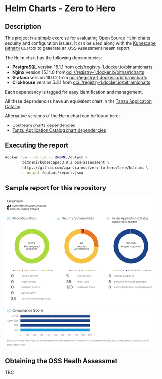 # Helm Charts - Zero to Hero

## Description

This project is a simple exercise for evaluating Open Source Helm charts security and configuration issues. It can be used along with the [Kubescape Bitnami](https://hub.docker.com/r/bitnami/kubescape) CLI tool to generate an OSS Assessment health report.

The Helm chart has the following dependencies:

- **PostgreSQL** version 15.1.1 from [oci://registry-1.docker.io/bitnamicharts](https://github.com/bitnami/charts/tree/main/bitnami/postgresql)
- **Nginx** version 15.14.0 from [oci://registry-1.docker.io/bitnamicharts](https://github.com/bitnami/charts/tree/main/bitnami/nginx)
- **Grafana** version 10.0.2 from [oci://registry-1.docker.io/bitnamicharts](https://github.com/bitnami/charts/tree/main/bitnami/grafana)
- **Clickhouse** version 5.3.1 from [oci://registry-1.docker.io/bitnamicharts](https://github.com/bitnami/charts/tree/main/bitnami/clickhouse)

Each dependency is tagged for easy identification and management.

All these dependencies have an equivalent chart in the [Tanzu Application Catalog](https://app-catalog.vmware.com/catalog).

Alternative versions of the Helm chart can be found here:

* [Upstream charts dependencies](https://github.com/agarcia-oss/zero-to-hero/tree)
* [Tanzu Application Catalog chart dependencies](https://github.com/agarcia-oss/zero-to-hero/tree/tac)

## Executing the report

```bash
docker run --rm -it -v $HOME:/output \
        bitnami/kubescape:3.0.3 oss-assessment \
        https://github.com/agarcia-oss/zero-to-hero/tree/bitnami \
        --output /output/report.json
```

## Sample report for this repository

![alt text](image.png)

## Obtaining the OSS Healh Assessmet

TBC
